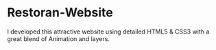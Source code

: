 # Restoran-Website
 I developed this attractive website using detailed HTML5 & CSS3 with a great blend of Animation and layers.
